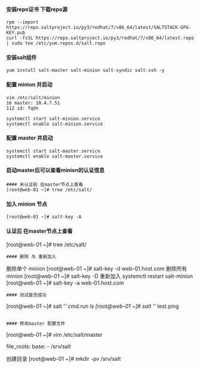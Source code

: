 #### 安装repo证书 下载repo源
```
rpm --import https://repo.saltproject.io/py3/redhat/7/x86_64/latest/SALTSTACK-GPG-KEY.pub
curl -fsSL https://repo.saltproject.io/py3/redhat/7/x86_64/latest.repo | sudo tee /etc/yum.repos.d/salt.repo
```
#### 安装salt组件
```
yum install salt-master salt-minion salt-syndic salt-ssh -y
```
#### 配置 minion 并启动
```
vim /etc/salt/minion
16 master: 10.4.7.51
112 id: fqdn

systemctl start salt-minion.service
systemctl enable salt-minion.service
```
#### 配置 master 并启动
```
systemctl start salt-master.service
systemctl enable salt-master.service
```
#### 启动master后可以查看minion的认证信息
```
#### 未认证前 在master节点上查看
[root@web-01 ~]# tree /etc/salt/
```
#### 加入 minion 节点
``` 
[root@web-01 ~]# salt-key -A
```
#### 认证后 在master节点上查看
[root@web-01 ~]# tree /etc/salt/
```
#### 删除 与 重新加入
```
删除单个 minion
[root@web-01 ~]# salt-key -d web-01.host.com
删除所有 minion
[root@web-01 ~]# salt-key -D
重新加入
systemctl restart salt-minion
[root@web-01 ~]# salt-key -a web-01.host.com
```
#### 测试是否成功
```
[root@web-01 ~]# salt '*' cmd.run ls
[root@web-01 ~]# salt '*' test.ping
```

#### 修改master 配置文件
```
[root@web-01 ~]# vim /etc/salt/master

file_roots:
  base:
    - /srv/salt

创建目录
[root@web-01 ~]# mkdir -pv /srv/salt
```
